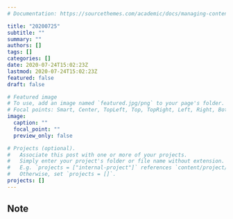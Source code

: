 ```yaml
---
# Documentation: https://sourcethemes.com/academic/docs/managing-content/

title: "20200725"
subtitle: ""
summary: ""
authors: []
tags: []
categories: []
date: 2020-07-24T15:02:23Z
lastmod: 2020-07-24T15:02:23Z
featured: false
draft: false

# Featured image
# To use, add an image named `featured.jpg/png` to your page's folder.
# Focal points: Smart, Center, TopLeft, Top, TopRight, Left, Right, BottomLeft, Bottom, BottomRight.
image:
  caption: ""
  focal_point: ""
  preview_only: false

# Projects (optional).
#   Associate this post with one or more of your projects.
#   Simply enter your project's folder or file name without extension.
#   E.g. `projects = ["internal-project"]` references `content/project/deep-learning/index.md`.
#   Otherwise, set `projects = []`.
projects: []
---
```


## Note

